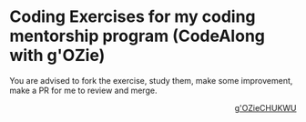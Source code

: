 # Coding Exercises for my coding mentorship program (CodeAlong with g'OZie)
You are advised to fork the exercise, study them, make some improvement, make a PR for me to review and merge.

<div align="right">
  <a href='https://devwithgozie.com.ng'>
      g'OZieCHUKWU
  </a>
</div>
